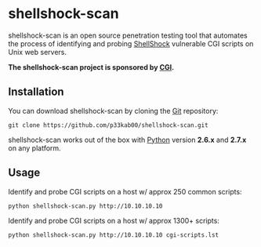 # shellshock-scan

shellshock-scan is an open source penetration testing tool that automates the process of identifying and probing [ShellShock](https://www.cvedetails.com/cve/CVE-2014-6271/) vulnerable CGI scripts on Unix web servers. 

**The shellshock-scan project is sponsored by [CGI](https://www.cgi.com/en).**

Installation
----

You can download shellshock-scan by cloning the [Git](https://github.com/p33kab00/shellshock-scan) repository:

    git clone https://github.com/p33kab00/shellshock-scan.git

shellshock-scan works out of the box with [Python](http://www.python.org/download/) version **2.6.x** and **2.7.x** on any platform.

Usage
----

Identify and probe CGI scripts on a host w/ approx 250 common scripts:

    python shellshock-scan.py http://10.10.10.10

Identify and probe CGI scripts on a host w/ approx 1300+ scripts:

    python shellshock-scan.py http://10.10.10.10 cgi-scripts.lst

